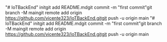 "# IoTBackEnd"  initgit add README.mdgit commit -m "first commit"git branch -M maingit remote add origin https://github.com/vicente323/IoTBackEnd.gitgit push -u origin main
"# IoTBackEnd"  initgit add README.mdgit commit -m "first commit"git branch -M maingit remote add origin https://github.com/vicente323/IoTBackEnd.gitgit push -u origin main
